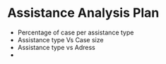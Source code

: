 # Assistance Analysis Plan

  * Percentage of case per assistance type
  * Assistance type Vs Case size
  * Assistance type vs Adress
  * 
  
